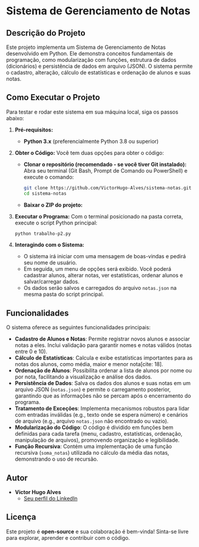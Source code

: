 # Sistema de Gerenciamento de Notas

## Descrição do Projeto

Este projeto implementa um Sistema de Gerenciamento de Notas desenvolvido em Python. Ele demonstra conceitos fundamentais de programação, como modularização com funções, estrutura de dados (dicionários) e persistência de dados em arquivo (JSON). O sistema permite o cadastro, alteração, cálculo de estatísticas e ordenação de alunos e suas notas.

## Como Executar o Projeto

Para testar e rodar este sistema em sua máquina local, siga os passos abaixo:

1.  **Pré-requisitos:**
    * **Python 3.x** (preferencialmente Python 3.8 ou superior)

2.  **Obter o Código:**
    Você tem duas opções para obter o código:
    * **Clonar o repositório (recomendado - se você tiver Git instalado):**
        Abra seu terminal (Git Bash, Prompt de Comando ou PowerShell) e execute o comando:
        ```bash
        git clone https://github.com/VictorHugo-Alves/sistema-notas.git
        cd sistema-notas
        ```
    * **Baixar o ZIP do projeto:**


4.  **Executar o Programa:**
    Com o terminal posicionado na pasta correta, execute o script Python principal:
    ```bash
    python trabalho-p2.py
    ```


5.  **Interagindo com o Sistema:**
    * O sistema irá iniciar com uma mensagem de boas-vindas e pedirá seu nome de usuário.
    * Em seguida, um menu de opções será exibido. Você poderá cadastrar alunos, alterar notas, ver estatísticas, ordenar alunos e salvar/carregar dados.
    * Os dados serão salvos e carregados do arquivo `notas.json` na mesma pasta do script principal.


## Funcionalidades

O sistema oferece as seguintes funcionalidades principais:

* **Cadastro de Alunos e Notas**: Permite registrar novos alunos e associar notas a eles. Inclui validação para garantir nomes e notas válidos (notas entre 0 e 10).
* **Cálculo de Estatísticas**: Calcula e exibe estatísticas importantes para as notas dos alunos, como média, maior e menor nota[cite: 18].
* **Ordenação de Alunos**: Possibilita ordenar a lista de alunos por nome ou por nota, facilitando a visualização e análise dos dados.
* **Persistência de Dados**: Salva os dados dos alunos e suas notas em um arquivo JSON (`notas.json`) e permite o carregamento posterior, garantindo que as informações não se percam após o encerramento do programa.
* **Tratamento de Exceções**: Implementa mecanismos robustos para lidar com entradas inválidas (e.g., texto onde se espera número) e cenários de arquivo (e.g., arquivo `notas.json` não encontrado ou vazio).
* **Modularização do Código**: O código é dividido em funções bem definidas para cada tarefa (menu, cadastro, estatísticas, ordenação, manipulação de arquivos), promovendo organização e legibilidade.
* **Função Recursiva**: Contém uma implementação de uma função recursiva (`soma_notas`) utilizada no cálculo da média das notas, demonstrando o uso de recursão.


## Autor

* **Victor Hugo Alves**
    * [Seu perfil do LinkedIn](https://www.linkedin.com/in/victorhugo-data/)

## Licença
Este projeto é **open-source** e sua colaboração é bem-vinda! Sinta-se livre para explorar, aprender e contribuir com o código.
